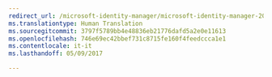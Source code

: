 ```yaml
---
redirect_url: /microsoft-identity-manager/microsoft-identity-manager-2016-upgrade-from-fim-2010-r2
ms.translationtype: Human Translation
ms.sourcegitcommit: 3797f5789bb4e48836eb21776dafd5a2e0e11613
ms.openlocfilehash: 746e69ec42bbef731c8715fe160f4feedccca1e1
ms.contentlocale: it-it
ms.lasthandoff: 05/09/2017

---
```


